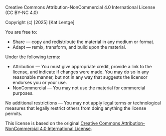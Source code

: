Creative Commons Attribution-NonCommercial 4.0 International License (CC BY-NC 4.0)

Copyright (c) [2025] [Kat Lentge]

You are free to:

- Share — copy and redistribute the material in any medium or format.
- Adapt — remix, transform, and build upon the material.

Under the following terms:

- Attribution — You must give appropriate credit, provide a link to the license, and indicate if changes were made. You may do so in any reasonable manner, but not in any way that suggests the licensor endorses you or your use.
- NonCommercial — You may not use the material for commercial purposes.

No additional restrictions — You may not apply legal terms or technological measures that legally restrict others from doing anything the license permits.

This license is based on the original [Creative Commons Attribution-NonCommercial 4.0 International License](https://creativecommons.org/licenses/by-nc/4.0/).
